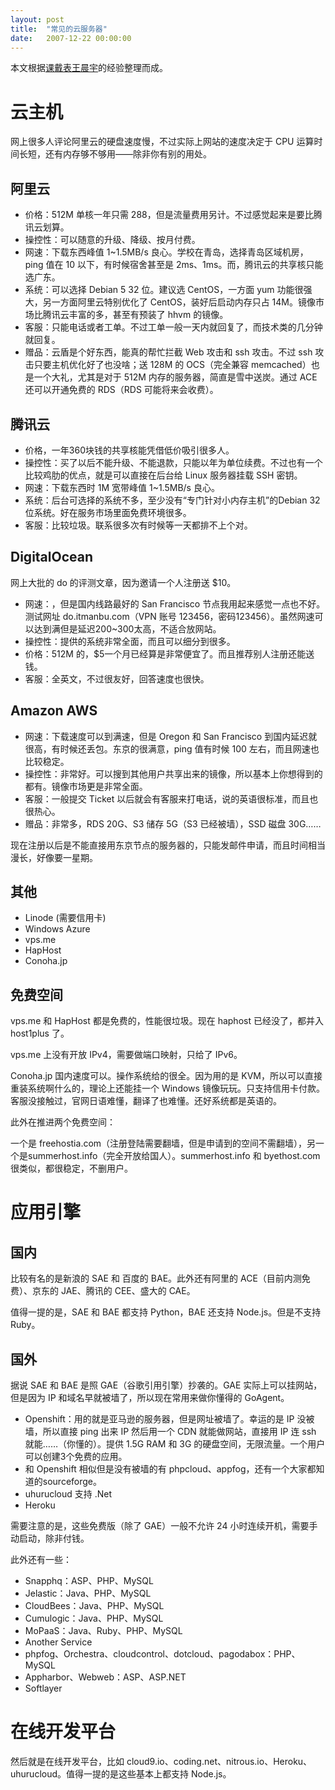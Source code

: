 ```yaml
---
layout: post
title:  "常见的云服务器"
date:   2007-12-22 00:00:00
---
```


本文根据[课戴表王晨宇](http://wangchenyu.net.cn)的经验整理而成。

# 云主机

网上很多人评论阿里云的硬盘速度慢，不过实际上网站的速度决定于 CPU 运算时间长短，还有内存够不够用——除非你有别的用处。

## 阿里云

* 价格：512M 单核一年只需 288，但是流量费用另计。不过感觉起来是要比腾讯云划算。
* 操控性：可以随意的升级、降级、按月付费。
* 网速：下载东西峰值 1~1.5MB/s 良心。学校在青岛，选择青岛区域机房，ping 值在 10 以下，有时候宿舍甚至是 2ms、1ms。而，腾讯云的共享核只能选广东。
* 系统：可以选择 Debian 5 32 位。建议选 CentOS，一方面 yum 功能很强大，另一方面阿里云特别优化了 CentOS，装好后启动内存只占 14M。镜像市场比腾讯云丰富的多，甚至有预装了 hhvm 的镜像。
* 客服：只能电话或者工单。不过工单一般一天内就回复了，而技术类的几分钟就回复。
* 赠品：云盾是个好东西，能真的帮忙拦截 Web 攻击和 ssh 攻击。不过 ssh 攻击只要主机优化好了也没啥；送 128M 的 OCS（完全兼容 memcached）也是一个大礼，尤其是对于 512M 内存的服务器，简直是雪中送炭。通过 ACE 还可以开通免费的 RDS（RDS 可能将来会收费）。

## 腾讯云

* 价格，一年360块钱的共享核能凭借低价吸引很多人。
* 操控性：买了以后不能升级、不能退款，只能以年为单位续费。不过也有一个比较鸡肋的优点，就是可以直接在后台给 Linux 服务器挂载 SSH 密钥。
* 网速：下载东西时 1M 宽带峰值 1~1.5MB/s 良心。
* 系统：后台可选择的系统不多，至少没有“专门针对小内存主机”的Debian 32位系统。好在服务市场里面免费环境很多。
* 客服：比较垃圾。联系很多次有时候等一天都排不上个对。

## DigitalOcean

网上大批的 do 的评测文章，因为邀请一个人注册送 $10。

* 网速：，但是国内线路最好的 San Francisco 节点我用起来感觉一点也不好。测试网址 do.itmanbu.com（VPN 账号 123456，密码123456）。虽然网速可以达到满但是延迟200~300太高，不适合放网站。
* 操控性：提供的系统非常全面，而且可以细分到很多。
* 价格：512M 的，$5一个月已经算是非常便宜了。而且推荐别人注册还能送钱。
* 客服：全英文，不过很友好，回答速度也很快。

## Amazon AWS

* 网速：下载速度可以到满速，但是 Oregon 和 San Francisco 到国内延迟就很高，有时候还丢包。东京的很满意，ping 值有时候 100 左右，而且网速也比较稳定。
* 操控性：非常好。可以搜到其他用户共享出来的镜像，所以基本上你想得到的都有。镜像市场更是非常全面。
* 客服：一般提交 Ticket 以后就会有客服来打电话，说的英语很标准，而且也很热心。
* 赠品：非常多，RDS 20G、S3 储存 5G（S3 已经被墙），SSD 磁盘 30G……

现在注册以后是不能直接用东京节点的服务器的，只能发邮件申请，而且时间相当漫长，好像要一星期。

## 其他

* Linode (需要信用卡)
* Windows Azure
* vps.me
* HapHost
* Conoha.jp

## 免费空间

vps.me 和 HapHost 都是免费的，性能很垃圾。现在 haphost 已经没了，都并入 host1plus 了。

vps.me 上没有开放 IPv4，需要做端口映射，只给了 IPv6。

Conoha.jp 国内速度可以。操作系统给的很全。因为用的是 KVM，所以可以直接重装系统啊什么的，理论上还能挂一个 Windows 镜像玩玩。只支持信用卡付款。客服没接触过，官网日语难懂，翻译了也难懂。还好系统都是英语的。

此外在推进两个免费空间：

一个是 freehostia.com（注册登陆需要翻墙，但是申请到的空间不需翻墙），另一个是summerhost.info（完全开放给国人）。summerhost.info 和 byethost.com 很类似，都很稳定，不删用户。

# 应用引擎

## 国内

比较有名的是新浪的 SAE 和 百度的 BAE。此外还有阿里的 ACE（目前内测免费）、京东的 JAE、腾讯的 CEE、盛大的 CAE。

值得一提的是，SAE 和 BAE 都支持 Python，BAE 还支持 Node.js。但是不支持 Ruby。

## 国外

据说 SAE 和 BAE 是照 GAE（谷歌引用引擎）抄袭的。GAE 实际上可以挂网站，但是因为 IP 和域名早就被墙了，所以现在常用来做你懂得的 GoAgent。

* Openshift：用的就是亚马逊的服务器，但是网址被墙了。幸运的是 IP 没被墙，所以直接 ping 出来 IP 然后用一个 CDN 就能做网站，直接用 IP 连 ssh 就能……（你懂的）。提供 1.5G RAM 和 3G 的硬盘空间，无限流量。一个用户可以创建3个免费的应用。
* 和 Openshift 相似但是没有被墙的有 phpcloud、appfog，还有一个大家都知道的sourceforge。
* uhurucloud 支持 .Net
* Heroku

需要注意的是，这些免费版（除了 GAE）一般不允许 24 小时连续开机，需要手动启动，除非付钱。

此外还有一些：

* Snapphq：ASP、PHP、MySQL
* Jelastic：Java、PHP、MySQL
* CloudBees：Java、PHP、MySQL
* Cumulogic：Java、PHP、MySQL
* MoPaaS：Java、Ruby、PHP、MySQL
* Another Service
* phpfog、Orchestra、cloudcontrol、dotcloud、pagodabox：PHP、MySQL
* Appharbor、Webweb：ASP、ASP.NET
* Softlayer

# 在线开发平台

然后就是在线开发平台，比如 cloud9.io、coding.net、nitrous.io、Heroku、uhurucloud。值得一提的是这些基本上都支持 Node.js。
